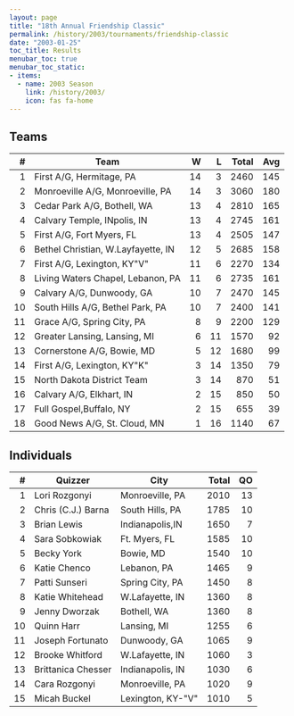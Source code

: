 ```yaml
---
layout: page
title: "18th Annual Friendship Classic"
permalink: /history/2003/tournaments/friendship-classic
date: "2003-01-25"
toc_title: Results
menubar_toc: true
menubar_toc_static:
- items:
  - name: 2003 Season
    link: /history/2003/
    icon: fas fa-home
---
```


## Teams

|    # | Team                               |    W |    L | Total |  Avg |
| ---: | ---------------------------------- | ---: | ---: | ----: | ---: |
|    1 | First A/G, Hermitage, PA           |   14 |    3 |  2460 |  145 |
|    2 | Monroeville A/G, Monroeville, PA   |   14 |    3 |  3060 |  180 |
|    3 | Cedar Park A/G, Bothell, WA        |   13 |    4 |  2810 |  165 |
|    4 | Calvary Temple, INpolis, IN        |   13 |    4 |  2745 |  161 |
|    5 | First A/G, Fort Myers, FL          |   13 |    4 |  2505 |  147 |
|    6 | Bethel Christian, W.Layfayette, IN |   12 |    5 |  2685 |  158 |
|    7 | First A/G, Lexington, KY"V"        |   11 |    6 |  2270 |  134 |
|    8 | Living Waters Chapel, Lebanon, PA  |   11 |    6 |  2735 |  161 |
|    9 | Calvary A/G, Dunwoody, GA          |   10 |    7 |  2470 |  145 |
|   10 | South Hills A/G, Bethel Park, PA   |   10 |    7 |  2400 |  141 |
|   11 | Grace A/G, Spring City, PA         |    8 |    9 |  2200 |  129 |
|   12 | Greater Lansing, Lansing, MI       |    6 |   11 |  1570 |   92 |
|   13 | Cornerstone A/G, Bowie, MD         |    5 |   12 |  1680 |   99 |
|   14 | First A/G, Lexington, KY"K"        |    3 |   14 |  1350 |   79 |
|   15 | North Dakota District Team         |    3 |   14 |   870 |   51 |
|   16 | Calvary A/G, Elkhart, IN           |    2 |   15 |   850 |   50 |
|   17 | Full Gospel,Buffalo, NY            |    2 |   15 |   655 |   39 |
|   18 | Good News A/G, St. Cloud, MN       |    1 |   16 |  1140 |   67 |

## Individuals

|    # | Quizzer            | City              | Total |   QO |
| ---: | ------------------ | ----------------- | ----: | ---: |
|    1 | Lori Rozgonyi      | Monroeville, PA   |  2010 |   13 |
|    2 | Chris (C.J.) Barna | South Hills, PA   |  1785 |   10 |
|    3 | Brian Lewis        | Indianapolis,IN   |  1650 |    7 |
|    4 | Sara Sobkowiak     | Ft. Myers, FL     |  1585 |   10 |
|    5 | Becky York         | Bowie, MD         |  1540 |   10 |
|    6 | Katie Chenco       | Lebanon, PA       |  1465 |    9 |
|    7 | Patti Sunseri      | Spring City, PA   |  1450 |    8 |
|    8 | Katie Whitehead    | W.Lafayette, IN   |  1360 |    8 |
|    9 | Jenny Dworzak      | Bothell, WA       |  1360 |    8 |
|   10 | Quinn Harr         | Lansing, MI       |  1255 |    6 |
|   11 | Joseph Fortunato   | Dunwoody, GA      |  1065 |    9 |
|   12 | Brooke Whitford    | W.Lafayette, IN   |  1060 |    3 |
|   13 | Brittanica Chesser | Indianapolis, IN  |  1030 |    6 |
|   14 | Cara Rozgonyi      | Monroeville, PA   |  1020 |    9 |
|   15 | Micah Buckel       | Lexington, KY-"V" |  1010 |    5 |
